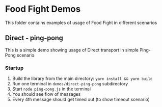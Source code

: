 # Food Fight Demos

This folder contains examples of usage of Food Fight in different scenarios

## Direct - ping-pong

This is a simple demo showing usage of Direct transport in simple Ping-Pong scenario

### Startup

1. Build the library from the main directory: `yarn install && yarn build`
2. Run one terminal in `demos/direct-ping-pong` subdirectory
3. Start `node ping-pong.js` in the terminal
4. You should see flow of messages
5. Every 4th message should get timed out (to show timeout scenario)